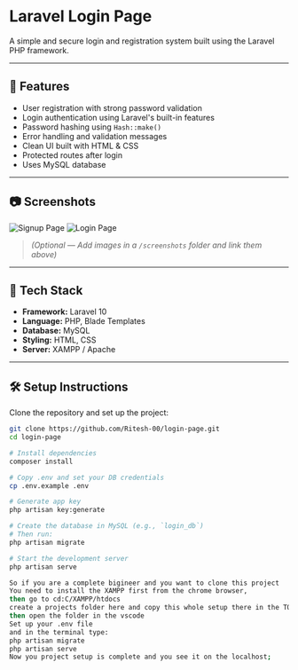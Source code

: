 # Laravel Login Page

A simple and secure login and registration system built using the Laravel PHP framework.

---

## 🚀 Features

- User registration with strong password validation
- Login authentication using Laravel's built-in features
- Password hashing using `Hash::make()`
- Error handling and validation messages
- Clean UI built with HTML & CSS
- Protected routes after login
- Uses MySQL database

---

## 📷 Screenshots

![Signup Page](screenshots/signup.png)
![Login Page](screenshots/login.png)

> *(Optional — Add images in a `/screenshots` folder and link them above)*

---

## 🔧 Tech Stack

- **Framework:** Laravel 10
- **Language:** PHP, Blade Templates
- **Database:** MySQL
- **Styling:** HTML, CSS
- **Server:** XAMPP / Apache

---

## 🛠️ Setup Instructions

Clone the repository and set up the project:

```bash
git clone https://github.com/Ritesh-00/login-page.git
cd login-page

# Install dependencies
composer install

# Copy .env and set your DB credentials
cp .env.example .env

# Generate app key
php artisan key:generate

# Create the database in MySQL (e.g., `login_db`)
# Then run:
php artisan migrate

# Start the development server
php artisan serve

So if you are a complete bigineer and you want to clone this project
You need to install the XAMPP first from the chrome browser,
then go to cd:C/XAMPP/htdocs
create a projects folder here and copy this whole setup there in the TO-DO-LIST folder (you need to create this manually)
then open the folder in the vscode 
Set up your .env file
and in the terminal type:
php artisan migrate
php artisan serve
Now you project setup is complete and you see it on the localhost;

